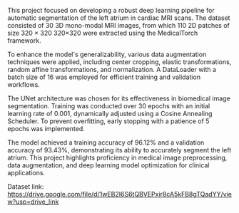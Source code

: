 

This project focused on developing a robust deep learning pipeline for automatic segmentation of the left atrium in cardiac MRI scans. The dataset consisted of 30 3D mono-modal MRI images, from which 110 2D patches of size 
320
×
320
320×320 were extracted using the MedicalTorch framework.

To enhance the model's generalizability, various data augmentation techniques were applied, including center cropping, elastic transformations, random affine transformations, and normalization. A DataLoader with a batch size of 16 was employed for efficient training and validation workflows.

The UNet architecture was chosen for its effectiveness in biomedical image segmentation. Training was conducted over 30 epochs with an initial learning rate of 0.001, dynamically adjusted using a Cosine Annealing Scheduler. To prevent overfitting, early stopping with a patience of 5 epochs was implemented.

The model achieved a training accuracy of 96.12% and a validation accuracy of 93.43%, demonstrating its ability to accurately segment the left atrium. This project highlights proficiency in medical image preprocessing, data augmentation, and deep learning model optimization for clinical applications.

Dataset link: https://drive.google.com/file/d/1wEB2I6S6tQBVEPxir8cA5kFB8gTQadYY/view?usp=drive_link
